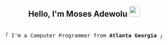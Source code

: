 
<h2 align="center">
   Hello, I'm Moses Adewolu
  <img src="https://media.giphy.com/media/hvRJCLFzcasrR4ia7z/giphy.gif" width="28">
</h2>

<p align="center"> 
  <samp>
    <br>
    「 I'm a Computer Programmer from <b>Atlanta Georgia</b> 」
    <br>
    <br>
  </samp>
</p>

